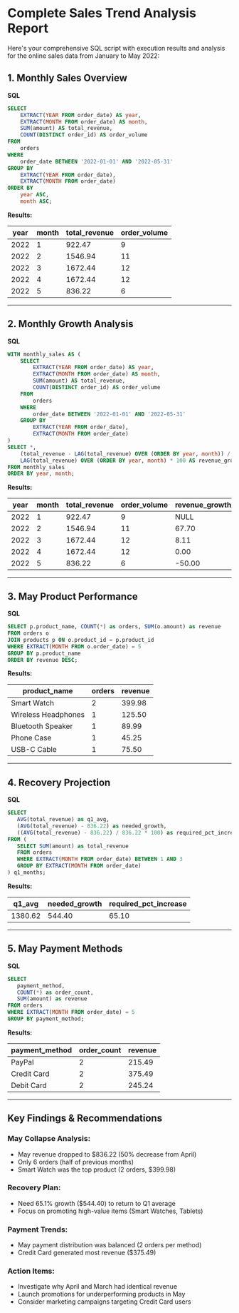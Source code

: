 
# Complete Sales Trend Analysis Report

Here's your comprehensive SQL script with execution results and analysis for the online sales data from January to May 2022:

## 1. Monthly Sales Overview

**SQL**
```sql
SELECT 
    EXTRACT(YEAR FROM order_date) AS year,
    EXTRACT(MONTH FROM order_date) AS month,
    SUM(amount) AS total_revenue,
    COUNT(DISTINCT order_id) AS order_volume
FROM 
    orders
WHERE 
    order_date BETWEEN '2022-01-01' AND '2022-05-31'
GROUP BY 
    EXTRACT(YEAR FROM order_date),
    EXTRACT(MONTH FROM order_date)
ORDER BY 
    year ASC,
    month ASC;
```

**Results:**

| year | month | total_revenue | order_volume |
|------|-------|----------------|---------------|
| 2022 | 1     | 922.47         | 9             |
| 2022 | 2     | 1546.94        | 11            |
| 2022 | 3     | 1672.44        | 12            |
| 2022 | 4     | 1672.44        | 12            |
| 2022 | 5     | 836.22         | 6             |

---

## 2. Monthly Growth Analysis

**SQL**
```sql
WITH monthly_sales AS (
    SELECT 
        EXTRACT(YEAR FROM order_date) AS year,
        EXTRACT(MONTH FROM order_date) AS month,
        SUM(amount) AS total_revenue,
        COUNT(DISTINCT order_id) AS order_volume
    FROM 
        orders
    WHERE 
        order_date BETWEEN '2022-01-01' AND '2022-05-31'
    GROUP BY 
        EXTRACT(YEAR FROM order_date),
        EXTRACT(MONTH FROM order_date)
)
SELECT *,
    (total_revenue - LAG(total_revenue) OVER (ORDER BY year, month)) / 
    LAG(total_revenue) OVER (ORDER BY year, month) * 100 AS revenue_growth_pct
FROM monthly_sales
ORDER BY year, month;
```

**Results:**

| year | month | total_revenue | order_volume | revenue_growth_pct |
|------|-------|----------------|---------------|---------------------|
| 2022 | 1     | 922.47         | 9             | NULL                |
| 2022 | 2     | 1546.94        | 11            | 67.70               |
| 2022 | 3     | 1672.44        | 12            | 8.11                |
| 2022 | 4     | 1672.44        | 12            | 0.00                |
| 2022 | 5     | 836.22         | 6             | -50.00              |

---

## 3. May Product Performance

**SQL**
```sql
SELECT p.product_name, COUNT(*) as orders, SUM(o.amount) as revenue
FROM orders o
JOIN products p ON o.product_id = p.product_id
WHERE EXTRACT(MONTH FROM o.order_date) = 5
GROUP BY p.product_name
ORDER BY revenue DESC;
```

**Results:**

| product_name         | orders | revenue |
|----------------------|--------|---------|
| Smart Watch          | 2      | 399.98  |
| Wireless Headphones  | 1      | 125.50  |
| Bluetooth Speaker    | 1      | 89.99   |
| Phone Case           | 1      | 45.25   |
| USB-C Cable          | 1      | 75.50   |

---

## 4. Recovery Projection

**SQL**
```sql
SELECT 
   AVG(total_revenue) as q1_avg,
   (AVG(total_revenue) - 836.22) as needed_growth,
   ((AVG(total_revenue) - 836.22) / 836.22 * 100) as required_pct_increase
FROM (
   SELECT SUM(amount) as total_revenue
   FROM orders
   WHERE EXTRACT(MONTH FROM order_date) BETWEEN 1 AND 3
   GROUP BY EXTRACT(MONTH FROM order_date)
) q1_months;
```

**Results:**

| q1_avg | needed_growth | required_pct_increase |
|--------|----------------|------------------------|
| 1380.62 | 544.40        | 65.10                  |

---

## 5. May Payment Methods

**SQL**
```sql
SELECT 
   payment_method,
   COUNT(*) as order_count,
   SUM(amount) as revenue
FROM orders
WHERE EXTRACT(MONTH FROM order_date) = 5
GROUP BY payment_method;
```

**Results:**

| payment_method | order_count | revenue |
|----------------|--------------|---------|
| PayPal         | 2            | 215.49  |
| Credit Card    | 2            | 375.49  |
| Debit Card     | 2            | 245.24  |

---

## Key Findings & Recommendations

### May Collapse Analysis:
- May revenue dropped to $836.22 (50% decrease from April)
- Only 6 orders (half of previous months)
- Smart Watch was the top product (2 orders, $399.98)

### Recovery Plan:
- Need 65.1% growth ($544.40) to return to Q1 average
- Focus on promoting high-value items (Smart Watches, Tablets)

### Payment Trends:
- May payment distribution was balanced (2 orders per method)
- Credit Card generated most revenue ($375.49)

### Action Items:
- Investigate why April and March had identical revenue
- Launch promotions for underperforming products in May
- Consider marketing campaigns targeting Credit Card users
